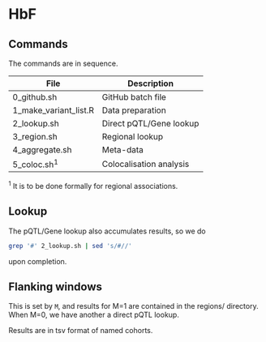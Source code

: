 # HbF

## Commands

The commands are in sequence. 

File | Description
-----|-------------------------
0_github.sh | GitHub batch file
1_make_variant_list.R | Data preparation
2_lookup.sh | Direct pQTL/Gene lookup
3_region.sh | Regional lookup
4_aggregate.sh | Meta-data
5_coloc.sh<sup>1</sup> | Colocalisation analysis

<sup>1</sup> It is to be done formally for regional associations.

## Lookup

The pQTL/Gene lookup also accumulates results, so we do
```bash
grep '#' 2_lookup.sh | sed 's/#//'
```
upon completion.

## Flanking windows

This is set by `M`, and results for M=1 are contained in the regions/ directory. When M=0, we have another a direct pQTL lookup.

Results are in tsv format of named cohorts.
